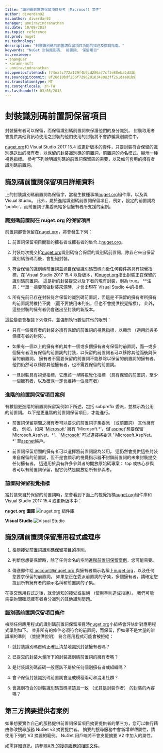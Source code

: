 ```yaml
---
title: "識別碼前置詞保留項目參考 |Microsoft 文件"
author: diverdan92
ms.author: diverdan92
manager: unniravindranathan
ms.date: 10/09/2017
ms.topic: reference
ms.prod: nuget
ms.technology: 
description: "封裝識別碼的前置詞保留項目功能的描述及撰寫指南。"
keywords: "NuGet 封裝識別碼、 前置詞、 保留項目"
ms.reviewer:
- ananguar
- karann-msft
- unniravindranathan
ms.openlocfilehash: f74ea3c772a129f4b9cd286a77cf3e88eba2d33b
ms.sourcegitcommit: 8f26d10bdf256f72962010348083ff261dae81b9
ms.translationtype: MT
ms.contentlocale: zh-TW
ms.lasthandoff: 03/08/2018
---
```

# <a name="package-id-prefix-reservation"></a>封裝識別碼前置詞保留項目

封裝擁有者可以保留，而保留識別碼前置詞來保護他們的身分識別。 封裝取用者會提供其他資訊時使用之封裝的他們使用的封裝將不會詐騙識別屬性中。 

[nuget.org](https://www.nuget.org/)和 Visual Studio 2017 15.4 或更新版本的套件，只要封裝符合保留的識別碼送出的擁有者，以保留的封裝識別碼的前置詞，前置詞的命名模式，顯示一種視覺指標。 參考下列說明識別碼的前置詞保留區的需要，以及如何套用的擁有者識別碼前置詞。

## <a name="id-prefix-reservation-details"></a>識別碼前置詞保留項目詳細資料

上的封裝識別碼前置詞為保留字，當發生數種事項[nuget.org](https://www.nuget.org/)組件庫，以及與 Visual Studio。 此外，屬於進階識別碼前置詞保留項目，例如，設定的前置詞為 'public'，而前置詞子集委派給多個擁有者所支援的案例。

### <a name="id-prefix-reservation-on-nugetorg"></a>識別碼前置詞在 nuget.org 的保留項目

前置詞都會保留在[nuget.org](https://www.nuget.org/)，將會發生下列：

1. 前置詞保留項目關聯的擁有者或擁有者的集合上[nuget.org](https://www.nuget.org/)。

1. 封裝每次提交給[nuget.org](https://www.nuget.org/)識別碼符合保留的識別碼前置詞，除非它來自保留識別碼首碼而後，會拒絕封裝。

1. 符合保留的識別碼前置詞並源自保留識別碼首碼而後任何套件將具有視覺指標，在 Visual Studio 2017 15.4 以後版本，和[nuget.org](https://www.nuget.org/)指出封裝正在保留的識別碼前置詞。 這是新的封裝提交以及下者的現有封裝，則為 true。 **注意：**單一摘要當做封裝來源時，才會出現在 Visual Studio 中的指標。

1. 所有先前已存在封裝符合保留的識別碼前置詞，但這是*不*保留的擁有者所擁有的前置詞將維持不變 （而不要使用未列出，但也不會提供視覺指標）。 此外，這些封裝的擁有者仍會送出至封裝的新版本。

這些變更會根據下列條件，並強制執行數個其他的限制：

- 只有一個擁有者的封裝必須有保留的前置詞的視覺指標，以顯示 （適用於與多個擁有者的封裝）。

- 如果有一個以上的擁有者的其中一個或多個擁有者有保留的前置詞，而一或多個擁有者沒有保留的前置詞的封裝，以保留的前置詞者可以移除其他而後與保留的前置詞。 擁有者不需要保留的前置詞不能移除以保留的前置詞的擁有者。 他們仍然可以移除其他擁有者，也不需要保留的前置詞。

- 一旦封裝具有視覺指標，它應該*一律*將視覺化指標 （具有保留的前置詞，至少一個擁有者，以及確保一定會維持一位擁有者）

### <a name="advanced-prefix-reservation-scenarios"></a>進階的前置詞保留項目案例

有數個更進階的前置詞保留案例如下所述，包括 subprefix 委派，並標示為公用的前置詞。 以下是更進階的前置詞保留項目，才能進行。 

- 前置詞保留期間之擁有者可以要求的前置詞子集委派 （或前置詞） 其他擁有者。 例如，如果 '[Microsoft](https://www.nuget.org/profiles/microsoft)' 擁有 'Microsoft.\*'，但'[aspnet](https://www.nuget.org/profiles/aspnet)'想要保留' Microsoft.AspNet。\*'、'[Microsoft](https://www.nuget.org/profiles/microsoft)' 可以選擇將委派 ' Microsoft.AspNet。\*' 至[aspnet](https://www.nuget.org/profiles/aspnet)帳戶。

- 前置詞保留期間的擁有者可以選擇將前置詞設為公用。 這仍然會提供這些封裝來自保留的前置詞，但不是會顯示的視覺指示器**不**封鎖前置詞的未來封裝提交任何擁有者。 這適用於具有許多參與者的開放原始碼專案： top 或核心參與者可以有前置詞保留，但它仍然是開放給所有參與者。 

### <a name="prefix-reservation-visual-indicator"></a>前置詞保留視覺指標

當封裝來自於保留的前置詞時，您會看到下面上的視覺指標[nuget.org](https://www.nuget.org/)組件庫和 Visual Studio 2017 15.4 或更新版本中：

**nuget.org 圖庫**
![nuget.org 組件庫](media/nuget-gallery-reserved-prefix.png)

**Visual Studio**
![Visual Studio](media/visual-studio-reserved-prefix.png)

## <a name="id-prefix-reservation-application-process"></a>識別碼前置詞保留應用程式處理序

1. 檢閱接受[前置詞識別碼保留項目的準則](#id-prefix-reservation-criteria)。

1. 判斷您想要保留時，除了任何命名的空間[進階前置詞保留案例](#advanced-prefix-reservation-scenarios)，您可能需要。

1. 傳送郵件給[ account@nuget.org ](mailto:account@nuget.org)與擁有者顯示名稱上[nuget.org](https://www.nuget.org/)，以及任何您要求保留的前置詞。 如果您正在委派前置詞的子集，多個擁有者，請確定您提到所有擁有者的顯示名稱和前置詞的子集。

在提交應用程式之後，就會通知的接受或拒絕 （使用準則造成拒絕）。 我們可能需要詢問確認擁有者身分識別的其他識別問題。

### <a name="id-prefix-reservation-criteria"></a>識別碼前置詞保留項目條件

檢閱任何應用程式的識別碼前置詞保留項目時[nuget.org](https://www.nuget.org/)小組將會評估針對應用程式準則如下。 並非所有的條件必須符合的前置詞，而保留，但如果不是大量的辨識項的準則 （並提供說明） 符合應用程式可能會被拒絕：

1. 就封裝識別碼首碼正確且清楚地識別封裝擁有者嗎？

1. 已提交的封裝大量所下的封裝識別碼前置詞的擁有者嗎？

1. 是封裝識別碼首碼一般應該不屬於任何個別擁有者或組織嗎？

1. 會*不*保留封裝識別碼前置詞會造成模稜兩可和混淆社群？

1. 會識別符合的封裝識別碼首碼清楚且一致 （尤其是封裝作者） 的封裝的內容嗎？

## <a name="third-party-feed-provider-scenarios"></a>第三方摘要提供者案例

如果想要實作自己的服務提供前置詞保留項目摘要提供者的第三方，您可以執行藉由修改搜尋服務 NuGet v3 摘要提供者。 摘要的搜尋服務中會新增*驗證*屬性，請使用下列的 V3 摘要的範例。 NuGet 用戶端將不會支援摘要 V2 中加入的屬性。

如需詳細資訊，請參閱[API 的搜尋服務的相關文件](../api/search-query-service-resource.md)。
